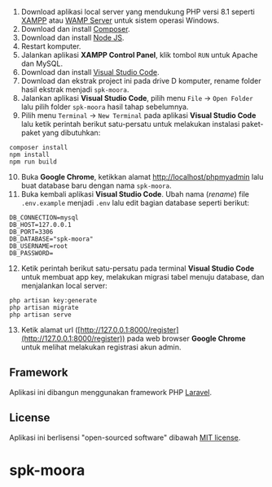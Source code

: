1. Download aplikasi local server yang mendukung PHP versi 8.1 seperti [XAMPP](https://www.apachefriends.org/download.html) atau [WAMP Server](https://www.wampserver.com/en/download-wampserver-64bits/) untuk sistem operasi Windows.
2. Download dan install [Composer](https://getcomposer.org/Composer-Setup.exe).
3. Download dan install [Node JS](https://nodejs.org/en/download/).
4. Restart komputer.
5. Jalankan aplikasi **XAMPP Control Panel**, klik tombol `RUN` untuk Apache dan MySQL.
6. Download dan install [Visual Studio Code](https://code.visualstudio.com/Download).
7. Download dan ekstrak project ini pada drive D komputer, rename folder hasil ekstrak menjadi `spk-moora`.
8. Jalankan aplikasi **Visual Studio Code**, pilih menu `File` -> `Open Folder` lalu pilih folder `spk-moora` hasil tahap sebelumnya.
9. Pilih menu `Terminal` -> `New Terminal` pada aplikasi **Visual Studio Code** lalu ketik perintah berikut satu-persatu untuk melakukan instalasi paket-paket yang dibutuhkan:

```
composer install
npm install
npm run build
```

10. Buka **Google Chrome**, ketikkan alamat [http://localhost/phpmyadmin](http://localhost/phpmyadmin) lalu buat database baru dengan nama `spk-moora`.
11. Buka kembali aplikasi **Visual Studio Code**. Ubah nama (_rename_) file `.env.example` menjadi `.env` lalu edit bagian database seperti berikut:

```
DB_CONNECTION=mysql
DB_HOST=127.0.0.1
DB_PORT=3306
DB_DATABASE="spk-moora"
DB_USERNAME=root
DB_PASSWORD=
```

12. Ketik perintah berikut satu-persatu pada terminal **Visual Studio Code** untuk membuat app key, melakukan migrasi tabel menuju database, dan menjalankan local server:

```
php artisan key:generate
php artisan migrate
php artisan serve
```

13. Ketik alamat url ([http://127.0.0.1:8000/register](http://127.0.0.1:8000/register)) pada web browser **Google Chrome** untuk melihat melakukan registrasi akun admin.

## Framework

Aplikasi ini dibangun menggunakan framework PHP [Laravel](https://laravel.com).

## License

Aplikasi ini berlisensi "open-sourced software" dibawah [MIT license](https://opensource.org/licenses/MIT).

# spk-moora
